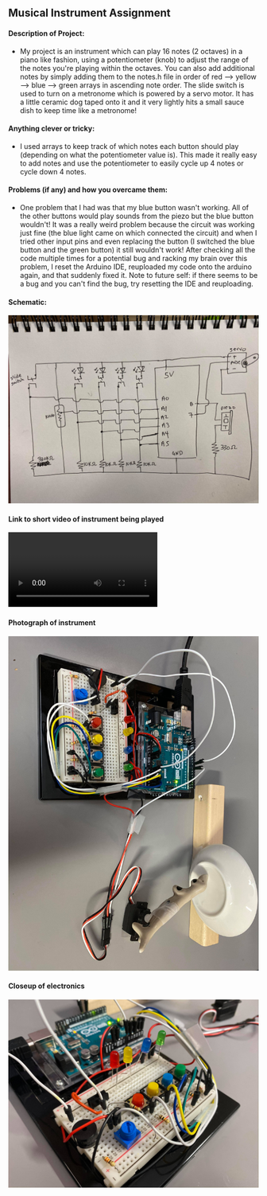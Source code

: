 ## Musical Instrument Assignment

#### Description of Project:

* My project is an instrument which can play 16 notes (2 octaves) in a piano like fashion, using a potentiometer (knob) to adjust the range of the notes you're playing within the octaves. You can also add additional notes by simply adding them to the notes.h file in order of red --> yellow --> blue --> green arrays in ascending note order. The slide switch is used to turn on a metronome which is powered by a servo motor. It has a little ceramic dog taped onto it and it very lightly hits a small sauce dish to keep time like a metronome! 

#### Anything clever or tricky:

* I used arrays to keep track of which notes each button should play (depending on what the potentiometer value is). This made it really easy to add notes and use the potentiometer to easily cycle up 4 notes or cycle down 4 notes.

#### Problems (if any) and how you overcame them:

* One problem that I had was that my blue button wasn't working. All of the other buttons would play sounds from the piezo but the blue button wouldn't! It was a really weird problem because the circuit was working just fine (the blue light came on which connected the circuit) and when I tried other input pins and even replacing the button (I switched the blue button and the green button) it still wouldn't work! After checking all the code multiple times for a potential bug and racking my brain over this problem, I reset the Arduino IDE, reuploaded my code onto the arduino again, and that suddenly fixed it. Note to future self: if there seems to be a bug and you can't find the bug, try resetting the IDE and reuploading.

#### Schematic:

![](schematic.jpg)

#### Link to short video of instrument being played

![Instrument demo](videp.mp4)

#### Photograph of instrument

![](musical_instrument.jpg)

#### Closeup of electronics

![](close_up_of_electronics.jpg)
